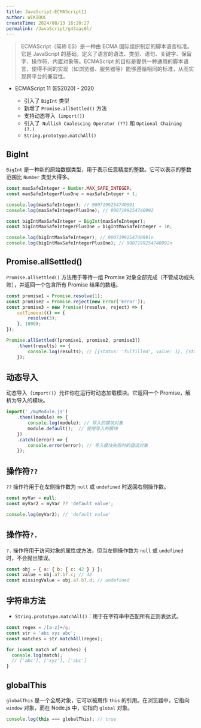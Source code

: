 ```yaml
---
title: JavaScript-ECMAScript11
author: WIKIDOC
createTime: 2024/08/13 16:20:27
permalink: /JavaScript/g43aac6l/
---
```

> ECMAScript（简称 ES）是一种由 ECMA 国际组织制定的脚本语言标准。它是 JavaScript 的基础，定义了语言的语法、类型、语句、关键字、保留字、操作符、内置对象等。ECMAScript 的目标是提供一种通用的脚本语言，使得不同的实现（如浏览器、服务器等）能够遵循相同的标准，从而实现跨平台的兼容性。

-   ECMAScript 11 (ES2020) - 2020
   
    -   引入了 `BigInt` 类型
    -   新增了 `Promise.allSettled()` 方法
    -   支持动态导入（`import()`）
    -   引入了` Nullish Coalescing Operator (??)` 和 `Optional Chaining (?.)`
    -   `String.prototype.matchAll()`

## BigInt

`BigInt` 是一种新的原始数据类型，用于表示任意精度的整数。它可以表示的整数范围比 `Number` 类型大得多。

```js
const maxSafeInteger = Number.MAX_SAFE_INTEGER;
const maxSafeIntegerPlusOne = maxSafeInteger + 1;

console.log(maxSafeInteger); // 9007199254740991
console.log(maxSafeIntegerPlusOne); // 9007199254740992

const bigIntMaxSafeInteger = BigInt(maxSafeInteger);
const bigIntMaxSafeIntegerPlusOne = bigIntMaxSafeInteger + 1n;

console.log(bigIntMaxSafeInteger); // 9007199254740991n
console.log(bigIntMaxSafeIntegerPlusOne); // 9007199254740992n
```

## Promise.allSettled()

`Promise.allSettled()` 方法用于等待一组 Promise 对象全部完成（不管成功或失败），并返回一个包含所有 Promise 结果的数组。

```js
const promise1 = Promise.resolve(1);
const promise2 = Promise.reject(new Error('Error'));
const promise3 = new Promise((resolve, reject) => {
    setTimeout(() => {
        resolve(3);
    }, 1000);
});

Promise.allSettled([promise1, promise2, promise3])
    .then((results) => {
        console.log(results); // [{status: 'fulfilled', value: 1}, {status: 'rejected', reason: Error: Error}, {status: 'fulfilled', value: 3}]
    });
```
## 动态导入

动态导入（`import()`）允许你在运行时动态加载模块。它返回一个 Promise，解析为导入的模块。

```js
import('./myModule.js')
    .then((module) => {
        console.log(module); // 导入的模块对象
        module.default();  // 使用导入的模块
    })
    .catch((error) => {
        console.error(error); // 导入模块失败时的错误对象
    });
```

## 操作符`??`

`??` 操作符用于在左侧操作数为 `null` 或 `undefined` 时返回右侧操作数。

```js
const myVar = null;
const myVar2 = myVar ?? 'default value';

console.log(myVar2); // 'default value'
```

## 操作符`?.`

`?.` 操作符用于访问对象的属性或方法，但当左侧操作数为 `null` 或 `undefined` 时，不会抛出错误。

```js
const obj = { a: { b: { c: 42 } } };
const value = obj.a?.b?.c; // 42
const missingValue = obj.a?.b?.d; // undefined
```

## 字符串方法

-   `String.prototype.matchAll()`：用于在字符串中匹配所有正则表达式。

```js
const regex = /[a-z]+/g;
const str = 'abc xyz abc';
const matches = str.matchAll(regex);

for (const match of matches) {
  console.log(match);
  // ['abc'], ['xyz'], ['abc']
}
```


## globalThis

`globalThis` 是一个全局对象，它可以被用作 `this` 的引用。在浏览器中，它指向 `window` 对象，而在 Node.js 中，它指向 `global` 对象。

```js
console.log(this === globalThis); // true
```





